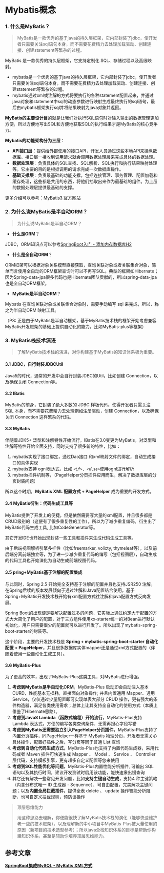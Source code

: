 # Mybatis概念

### 1. 什么是MyBatis？

> MyBatis是一款优秀的基于java的持久层框架，它内部封装了jdbc，使开发者只需要关注sql语句本身，而不需要花费精力去处理加载驱动、创建连接、创建statement等繁杂的过程。

MyBatis 是一款优秀的持久层框架，它支持定制化 SQL、存储过程以及高级映射。

- mybatis是一个优秀的基于java的持久层框架，它内部封装了jdbc，使开发者只需要关注sql语句本身，而不需要花费精力去处理加载驱动、创建连接、创建statement等繁杂的过程。
- mybatis通过xml或注解的方式将要执行的各种statement配置起来，并通过java对象和statement中sql的动态参数进行映射生成最终执行的sql语句，最后由mybatis框架执行sql并将结果映射为java对象并返回。

**MyBatis的主要设计目**的就是让我们对执行SQL语句时对输入输出的数据管理更加方便，所以方便地写出SQL和方便地获取SQL的执行结果才是MyBatis的核心竞争力。

**Mybatis的功能架构分为三层**：

- **API接口层**：提供给外部使用的接口API，开发人员通过这些本地API来操纵数据库。接口层一接收到调用请求就会调用数据处理层来完成具体的数据处理。
- **数据处理层**：负责具体的SQL查找、SQL解析、SQL执行和执行结果映射处理等。它主要的目的是根据调用的请求完成一次数据库操作。
- **基础支撑层**：负责最基础的功能支撑，包括连接管理、事务管理、配置加载和缓存处理，这些都是共用的东西，将他们抽取出来作为最基础的组件。为上层的数据处理层提供最基础的支撑。

更多介绍可以参考：[MyBatis3 官方网站](https://mybatis.org/mybatis-3/)

### 2. 为什么说MyBatis是半自动ORM？

> 为什么说MyBatis是半自动ORM？

- **什么是ORM**？

JDBC，ORM知识点可以参考[SpringBoot入门 - 添加内存数据库H2]()

- **什么是全自动ORM**？

ORM框架可以根据对象关系模型直接获取，查询关联对象或者关联集合对象，简单而言使用全自动的ORM框架查询时可以不再写SQL。典型的框架如Hibernate； 因为Spring-data-jpa很多代码也是Hibernate团队贡献的，所以spring-data-jpa也是全自动ORM框架。

- **MyBatis是半自动ORM**？

Mybatis 在查询关联对象或关联集合对象时，需要手动编写 sql 来完成，所以，称之为半自动ORM 映射工具。

（PS: 正是由于MyBatis是半自动框架，基于MyBatis技术栈的框架开始考虑兼容MyBatis开发框架的基础上提供自动化的能力，比如MyBatis-plus等框架）

### 3. MyBatis栈技术演进

> 了解MyBatis技术栈的演进，对你构建基于MyBatis的知识体系极为重要。

#### 3.1 JDBC，自行封装JDBCUtil

Java5的时代，通常的开发中会自行封装JDBC的Util，比如创建 Connection，以及确保关闭 Connection等。

#### 3.2 IBatis

MyBatis的前身，它封装了绝大多数的 JDBC 样板代码，使得开发者只需关注 SQL 本身，而不需要花费精力去处理例如注册驱动，创建 Connection，以及确保关闭 Connection 这样繁杂的代码。

#### 3.3 MyBatis

伴随着JDK5+ 泛型和注解特性开始流行，IBatis在3.0变更为MyBatis，对泛型和注解等特性开始全面支持，同时支持了很多新的特性，比如：

1. mybatis实现了接口绑定，通过Dao接口 和xml映射文件的绑定，自动生成接口的具体实现
2. mybatis支持 ognl表达式，比如 `<if>, <else>`使用ognl进行解析
3. mybatis插件机制等，（PageHelper分页插件应用而生，解决了数据库层的分页封装问题）

所以这个时期，**MyBatis XML 配置方式 + PageHelper** 成为重要的开发方式。

#### 3.4 MyBatis衍生：代码生成工具等

MyBatis提供了开发上的便捷，但是依然需要写大量的xml配置，并且很多都是CRUD级别的（这便有了很多重复性的工作），所以为了减少重复编码，衍生出了MyBatis代码生成工具, 比如CodeGenerator等。

其它开发IDE也开始出现封装一些工具和插件来生成代码生成工具等。

由于后端视图解析引擎多样性（比如freemarker, volicty, thymeleaf等），以及前后端分离前端独立等，为了进一步减少重复代码的编写（包括视图层），自动生成的代码工具也开始演化为自动生成前端视图代码。

#### 3.5 pring+MyBatis基于注解的配置集成

与此同时，Spring 2.5 开始完全支持基于注解的配置并且也支持JSR250 注解。在Spring后续的版本发展倾向于通过注解和Java配置结合使用。基于Spring+MyBatis开发技术栈开始有xml配置方式往注解和java配置方式反向发展。

Spring Boot的出现便是要解决配置过多的问题，它实际上通过约定大于配置的方式大大简化了用户的配置，对于三方组件使用xx-starter统一的对Bean进行默认初始化，用户只需要很少的配置就可以进行开发了。所以出现了mybatis-spring-boot-starter的封装等。

这个阶段，主要的开发技术栈是 **Spring + mybatis-spring-boot-starter 自动化配置 + PageHelper**，并且很多数据库实体mapper还是通过xml方式配置的（伴随着使用一些自动化生成工具）。

#### 3.6 MyBatis-Plus

为了更高的效率，出现了MyBatis-Plus这类工具，对MyBatis进行增强。

1. **考虑到MyBatis是半自动化ORM**，MyBatis-Plus 启动即会自动注入基本 CURD，性能基本无损耗，直接面向对象操作; 并且内置通用 Mapper、通用 Service，仅仅通过少量配置即可实现单表大部分 CRUD 操作，更有强大的条件构造器，满足各类使用需求；总体上让其支持全自动化的使用方式（本质上借鉴了Hibernate思路）。
2. **考虑到Java8 Lambda（函数式编程）开始流行**，MyBatis-Plus支持 Lambda 表达式，方便的编写各类查询条件，无需再担心字段写错
3. **考虑到MyBatis还需要独立引入PageHelper分页插件**，MyBatis-Plus支持了内置分页插件，同PageHelper一样基于 MyBatis 物理分页，开发者无需关心具体操作，配置好插件之后，写分页等同于普通 List 查询
4. **考虑到自动化代码生成方式**，MyBatis-Plus也支持了内置代码生成器，采用代码或者 Maven 插件可快速生成 Mapper 、 Model 、 Service 、 Controller 层代码，支持模板引擎，更有超多自定义配置等您来使用
5. **考虑到SQL性能优化等问题**，MyBatis-Plus内置性能分析插件, 可输出 SQL 语句以及其执行时间，建议开发测试时启用该功能，能快速揪出慢查询
6. 其它还有解决一些常见开发问题，比如**支持主键自动生成**，支持4 种主键策略（内含分布式唯一 ID 生成器 - Sequence），可自由配置，完美解决主键问题；以及**内置全局拦截插件**，提供全表 delete 、 update 操作智能分析阻断，也可自定义拦截规则，预防误操作

> 顶层思维能力
>
> 用这种思路去理解，你便能很快了解MyBatis技术栈的演化（能够快速维护老一些的技术框架），以及理解新的中小项目中MyBatis-Plus被大量使用的原因（新项目的技术选型参考）；所以java全栈知识体系的目标是帮助你构建知识体系，甚至是辅助你培养顶层思维能力。

## 参考文章

[**SpringBoot集成MySQL - MyBatis XML方式**](https://pdai.tech/md/spring/springboot/springboot-x-mysql-mybatis-xml.html)


